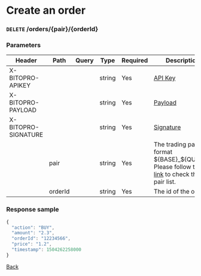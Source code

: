 # Create an order

### `DELETE` /orders/{pair}/{orderId}

### Parameters

| Header              | Path    | Query | Type   | Required | Description                                                                                                                 | Default | Range | Example    |
| ------------------- | ------- | ----- | ------ | -------- | --------------------------------------------------------------------------------------------------------------------------- | ------- | ----- | ---------- |
| X-BITOPRO-APIKEY    |         |       | string | Yes      | [API Key](../authentication.md#api-key)                                                                                     |         |       |            |
| X-BITOPRO-PAYLOAD   |         |       | string | Yes      | [Payload](../authentication.md#payload)                                                                                     |         |       |            |
| X-BITOPRO-SIGNATURE |         |       | string | Yes      | [Signature](../authentication.md#signature)                                                                                 |         |       |            |
|                     | pair    |       | string | Yes      | The trading pair in format ${BASE}_${QUOTE}, Please follow the [link](https://www.bitopro.com/fees) to check the pair list. |         |       | bito_eth   |
|                     | orderId |       | string | Yes      | The id of the order.                                                                                                        |         |       | 2959906694 |

### Response sample

```js
{
  "action": "BUY",
  "amount": "2.3",
  "orderId": "12234566",
  "price": "1.2",
  "timestamp": 1504262258000
}
```

[Back](../rest.md)